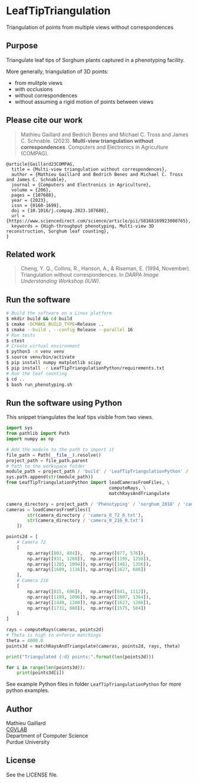 # LeafTipTriangulation
Triangulation of points from multiple views without correspondences

## Purpose
Triangulate leaf tips of Sorghum plants captured in a phenotyping facility.

More generally, triangulation of 3D points:
- from mulitple views
- with occlusions
- without correspondences
- without assuming a rigid motion of points between views

## Please cite our work

> Mathieu Gaillard and Bedrich Benes and Michael C. Tross and James C. Schnable. (2023). **Multi-view triangulation without correspondences**. Computers and Electronics in Agriculture (COMPAG).

```
@article{Gaillard23COMPAG,
  title = {Multi-view triangulation without correspondences},
  author = {Mathieu Gaillard and Bedrich Benes and Michael C. Tross and James C. Schnable},
  journal = {Computers and Electronics in Agriculture},
  volume = {206},
  pages = {107688},
  year = {2023},
  issn = {0168-1699},
  doi = {10.1016/j.compag.2023.107688},
  url = {https://www.sciencedirect.com/science/article/pii/S0168169923000765},
  keywords = {High-throughput phenotyping, Multi-view 3D reconstruction, Sorghum leaf counting},
}
```

## Related work
> Cheng, Y. Q., Collins, R., Hanson, A., & Riseman, E. (1994, November). Triangulation without correspondences. In *DARPA Image Understanding Workshop (IUW)*.

## Run the software
```bash
# Build the software on a Linux platform
$ mkdir build && cd build
$ cmake -DCMAKE_BUILD_TYPE=Release ..
$ cmake --build . --config Release --parallel 16
# Run tests
$ ctest
# Create virtual environment
$ python3 -m venv venv
$ source venv/bin/activate
$ pip install numpy matplotlib scipy
$ pip install -r LeafTipTriangulationPython/requirements.txt
# Run the leaf counting
$ cd ..
$ bash run_phenotyping.sh
```

## Run the software using Python
This snippet triangulates the leaf tips visible from two views.

```python
import sys
from pathlib import Path
import numpy as np

# Add the module to the path to import it
file_path = Path(__file__).resolve()
project_path = file_path.parent
# Path to the workspace folder
module_path = project_path / 'build' / 'LeafTipTriangulationPython' / 'Release'
sys.path.append(str(module_path))
from LeafTipTriangulationPython import loadCamerasFromFiles, \
                                       computeRays, \
                                       matchRaysAndTriangulate

camera_directory = project_path / 'Phenotyping' / 'sorghum_2018' / 'cameras'
cameras = loadCamerasFromFiles([
        str(camera_directory / 'camera_0_72_0.txt'),
        str(camera_directory / 'camera_0_216_0.txt')
    ])

points2d = [
    # Camera 72
    [
        np.array([803, 884]),   np.array([877, 576]),
        np.array([931, 1260]),  np.array([1195, 1258]),
        np.array([1285, 1094]), np.array([1481, 1356]),
        np.array([1609, 1116]), np.array([1627, 686])
    ],
    # Camera 216
    [
        np.array([815, 696]),   np.array([841, 1112]),
        np.array([1189, 1096]), np.array([1007, 1364]),
        np.array([1449, 1280]), np.array([1627, 1266]),
        np.array([1731, 880]),  np.array([1575, 584])
    ]
]

rays = computeRays(cameras, points2d)
# Theta is high to enforce matchings
theta = 4000.0
points3d = matchRaysAndTriangulate(cameras, points2d, rays, theta)

print("Triangulated {:d} points:".format(len(points3d)))

for i in range(len(points3d)):
    print(points3d[i])
```

See example Python files in folder `LeafTipTriangulationPython` for more python examples.

## Author
Mathieu Gaillard  
[CGVLAB](https://www.cs.purdue.edu/cgvlab/www/)  
Department of Computer Science  
Purdue University  

## License
See the LICENSE file.
